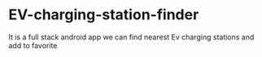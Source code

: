 # EV-charging-station-finder
It is a full stack android app we can find nearest Ev charging stations and add to favorite 
